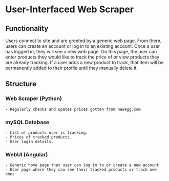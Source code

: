 # User-Interfaced Web Scraper
## Functionality
Users connect to site and are greeted by a generic web page. From there, users can create an account or log in to an existing account. Once a user has logged in, they will see a new web page. On this page, the user can enter products they would like to track the price of or view products they are already tracking. If a user adds a new product to track, that item will be permanently added to their profile until they manually delete it.

## Structure
### Web Scraper (Python)
	- Regularly checks and upates prices gotten from newegg.com

### mySQL Database
	- List of products user is tracking.
	- Prices of tracked products.
	- User login details.

### WebUI (Angular)
	- Generic home page that user can log in to or create a new account
	- User page where they can see their tracked products or track new ones
